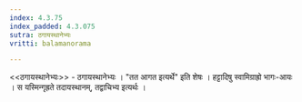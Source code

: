```yaml
---
index: 4.3.75
index_padded: 4.3.075
sutra: ठगायस्थानेभ्यः
vritti: balamanorama

---
```

<<ठगायस्थानेभ्यः>> - ठगायस्थानेभ्यः । "तत आगत इत्यर्थे" इति शेषः । हट्टादिषु स्वामिग्राह्रो भागः-आयः । स यस्मिन्गृह्रते तदायस्थानम्, तद्वाचिभ्य इत्यर्थः । 